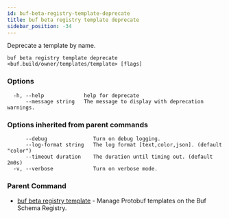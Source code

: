 ```yaml
---
id: buf-beta-registry-template-deprecate
title: buf beta registry template deprecate
sidebar_position: -34
---
```

Deprecate a template by name.

```
buf beta registry template deprecate <buf.build/owner/templates/template> [flags]
```

### Options

```
  -h, --help             help for deprecate
      --message string   The message to display with deprecation warnings.
```

### Options inherited from parent commands

```
      --debug               Turn on debug logging.
      --log-format string   The log format [text,color,json]. (default "color")
      --timeout duration    The duration until timing out. (default 2m0s)
  -v, --verbose             Turn on verbose mode.
```

### Parent Command

* [buf beta registry template](buf-beta-registry-template.md)	 - Manage Protobuf templates on the Buf Schema Registry.
